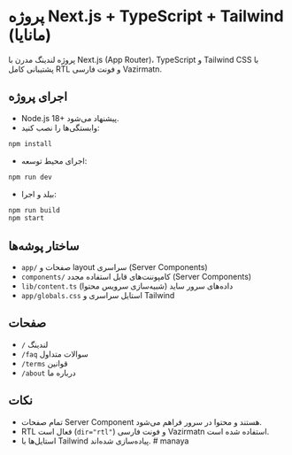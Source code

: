 # پروژه Next.js + TypeScript + Tailwind (مانایا)

پروژه لندینگ مدرن با Next.js (App Router)، TypeScript و Tailwind CSS با پشتیبانی کامل RTL و فونت فارسی Vazirmatn.

## اجرای پروژه

- Node.js 18+ پیشنهاد می‌شود.
- وابستگی‌ها را نصب کنید:

```bash
npm install
```

- اجرای محیط توسعه:

```bash
npm run dev
```

- بیلد و اجرا:

```bash
npm run build
npm start
```

## ساختار پوشه‌ها

- `app/` صفحات و layout سراسری (Server Components)
- `components/` کامپوننت‌های قابل استفاده مجدد (Server Components)
- `lib/content.ts` داده‌های سرور ساید (شبیه‌سازی سرویس محتوا)
- `app/globals.css` استایل سراسری و Tailwind

## صفحات

- `/` لندینگ
- `/faq` سوالات متداول
- `/terms` قوانین
- `/about` درباره ما

## نکات

- تمام صفحات Server Component هستند و محتوا در سرور فراهم می‌شود.
- RTL فعال است (`dir="rtl"`) و فونت فارسی Vazirmatn استفاده شده است.
- استایل‌ها با Tailwind پیاده‌سازی شده‌اند.
#   m a n a y a  
 
